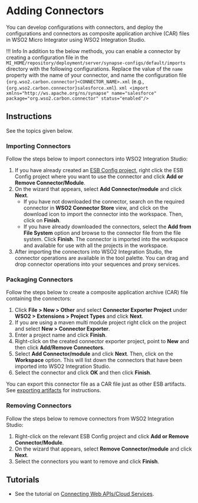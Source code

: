 # Adding Connectors

You can develop configurations with connectors, and deploy the configurations and connectors as composite application archive (CAR) files in WSO2 Micro Integrator using WSO2 Integration Studio.

!!! Info
    In addition to the below methods, you can enable a connector by creating a configuration file in the `MI_HOME/repository/deployment/server/synapse-configs/default/imports` directory with the following configurations. Replace the value of the `name` property with the name of your connector, and name the configuration file `{org.wso2.carbon.connector}<CONNECTOR_NAME>.xml` (e.g., `{org.wso2.carbon.connector}salesforce.xml`).
    ```xml
    <import xmlns="http://ws.apache.org/ns/synapse"
            name="salesforce"
            package="org.wso2.carbon.connector"
            status="enabled"/>
    ```

## Instructions

See the topics given below.

### Importing Connectors

Follow the steps below to import connectors into WSO2 Integration Studio:

1.  If you have already created an [ESB Config project](../../create-integration-project/#esb-config-project), right click the ESB Config project where you want to use the connector and click **Add or Remove Connector/Module**.
2.  On the wizard that appears, select **Add Connector/module** and click **Next**.
    -   If you have not downloaded the connector, search on the required connector in **WSO2 Connector Store** view, and click on the download icon to import the connector into the workspace. Then, click on **Finish**.
    -   If you have already downloaded the connectors, select the **Add from File System** option and browse to the connector file from the file system. Click **Finish**. The connector is imported into the workspace and available for use with all the projects in the workspace.
3.  After importing the connectors into WSO2 Integration Studio, the connector operations are available in the tool palette. You can drag and drop connector operations into your sequences and proxy services.

### Packaging Connectors

Follow the steps below to create a composite application archive (CAR) file containing the connectors:

1.  Click **File > New > Other** and select **Connector Exporter Project** under **WSO2 > Extensions > Project Types** and click **Next**. 
2.  If you are using a maven multi module project right click on the project and select **New > Connector Exporter**.
3.  Enter a project name and click **Finish**.
4.  Right-click on the created connector exporter project, point to **New** and then click **Add/Remove Connectors**.
5.  Select **Add Connector/module** and click **Next**. Then, click on the **Workspace** option. This will list down the connectors that have been imported into WSO2 Integration Studio.
6.  Select the connector and click **OK** and then click **Finish**.

You can export this connector file as a CAR file just as other ESB artifacts. See [exporting artifacts](../../../develop/exporting-artifacts) for instructions.

### Removing Connectors

Follow the steps below to remove connectors from WSO2 Integration Studio:

1.  Right-click on the relevant ESB Config project and click **Add or Remove Connector/Module**.
2.  On the wizard that appears, select **Remove Connector/module** and click **Next**.
3.  Select the connectors you want to remove and click **Finish**.

## Tutorials

-	See the tutorial on [Connecting Web APIs/Cloud Services](../../../use-cases/tutorials/using-the-gmail-connector/#importing-the-email-connector-into-wso2-integration-studio).

